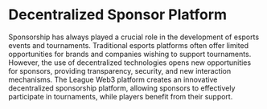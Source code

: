 # Decentralized Sponsor Platform

Sponsorship has always played a crucial role in the development of esports events and tournaments. Traditional esports platforms often offer limited opportunities for brands and companies wishing to support tournaments. However, the use of decentralized technologies opens new opportunities for sponsors, providing transparency, security, and new interaction mechanisms. The League Web3 platform creates an innovative decentralized sponsorship platform, allowing sponsors to effectively participate in tournaments, while players benefit from their support.
